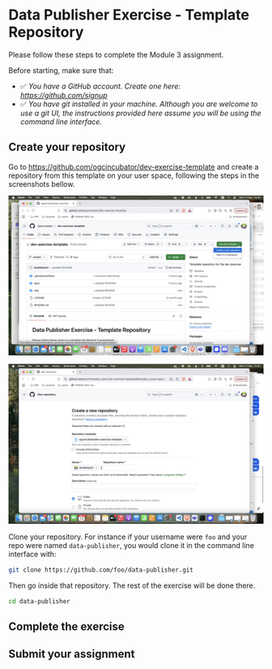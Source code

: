 # Data Publisher Exercise - Template Repository

Please follow these steps to complete the Module 3 assignment.

Before starting, make sure that:

- ✅ *You have a GitHub account. Create one here: https://github.com/signup*
- ✅ *You have git installed in your machine. Although you are welcome to use a git UI, the instructions provided here assume you will be using the command line interface.*

## Create your repository

Go to https://github.com/ogcincubator/dev-exercise-template and create a repository from this template on your user space, following the steps in the screenshots bellow.

![Create repo on GitHub - step 1](./img/github1.png)

![Create repo on GitHub - step 2](./img/github2.png)

Clone your repository. For instance if your username were `foo` and your repo were named `data-publisher`, you would clone it in the command line interface with:

```bash
git clone https://github.com/foo/data-publisher.git
```

Then go inside that repository. The rest of the exercise will be done there.

```bash
cd data-publisher
```
## Complete the exercise

## Submit your assignment